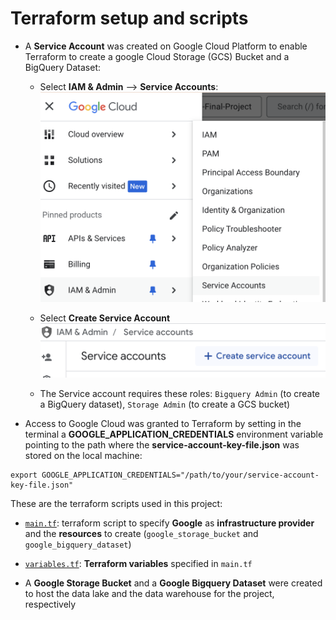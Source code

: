 # **Terraform setup and scripts**

- A **Service Account** was created on Google Cloud Platform to enable Terraform to create a google Cloud Storage (GCS) Bucket and a BigQuery Dataset:
    - Select **IAM & Admin** --> **Service Accounts**:
    ![alt text](image.png)

    - Select **Create Service Account**
    ![alt text](image-1.png)

    - The Service account requires these roles: `Bigquery Admin` (to create a BigQuery dataset), `Storage Admin` (to create a GCS bucket)

- Access to Google Cloud was granted to Terraform by setting in the terminal a **GOOGLE_APPLICATION_CREDENTIALS** environment variable pointing to the path where the **service-account-key-file.json** was stored on the local machine:

```
export GOOGLE_APPLICATION_CREDENTIALS="/path/to/your/service-account-key-file.json"
```

These are the terraform scripts used in this project:

- [`main.tf`](https://github.com/AuraFrizzati/DE-2025-FinalProject-NHS-EmergencyDeptAttendances/blob/main/terraform/main.tf): terraform script to specify **Google** as **infrastructure provider** and the **resources** to create (`google_storage_bucket` and `google_bigquery_dataset`)

- [`variables.tf`](https://github.com/AuraFrizzati/DE-2025-FinalProject-NHS-EmergencyDeptAttendances/blob/main/terraform/variables.tf): **Terraform variables** specified in `main.tf`

- A **Google Storage Bucket** and a **Google Bigquery Dataset** were created to host the data lake and the data warehouse for the project, respectively